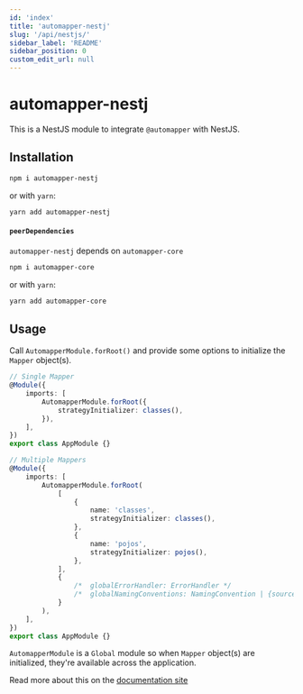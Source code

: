 ```yaml
---
id: 'index'
title: 'automapper-nestj'
slug: '/api/nestjs/'
sidebar_label: 'README'
sidebar_position: 0
custom_edit_url: null
---
```


# automapper-nestj

This is a NestJS module to integrate `@automapper` with NestJS.

## Installation

```sh
npm i automapper-nestj
```

or with `yarn`:

```sh
yarn add automapper-nestj
```

#### `peerDependencies`

`automapper-nestj` depends on `automapper-core`

```sh
npm i automapper-core
```

or with `yarn`:

```sh
yarn add automapper-core
```

## Usage

Call `AutomapperModule.forRoot()` and provide some options to initialize the `Mapper` object(s).

```ts
// Single Mapper
@Module({
    imports: [
        AutomapperModule.forRoot({
            strategyInitializer: classes(),
        }),
    ],
})
export class AppModule {}

// Multiple Mappers
@Module({
    imports: [
        AutomapperModule.forRoot(
            [
                {
                    name: 'classes',
                    strategyInitializer: classes(),
                },
                {
                    name: 'pojos',
                    strategyInitializer: pojos(),
                },
            ],
            {
                /*  globalErrorHandler: ErrorHandler */
                /*  globalNamingConventions: NamingConvention | {source, destination} */
            }
        ),
    ],
})
export class AppModule {}
```

`AutomapperModule` is a `Global` module so when `Mapper` object(s) are initialized, they're available across the application.

Read more about this on the [documentation site](https://automapperts.netlify.app/docs/nestjs)

